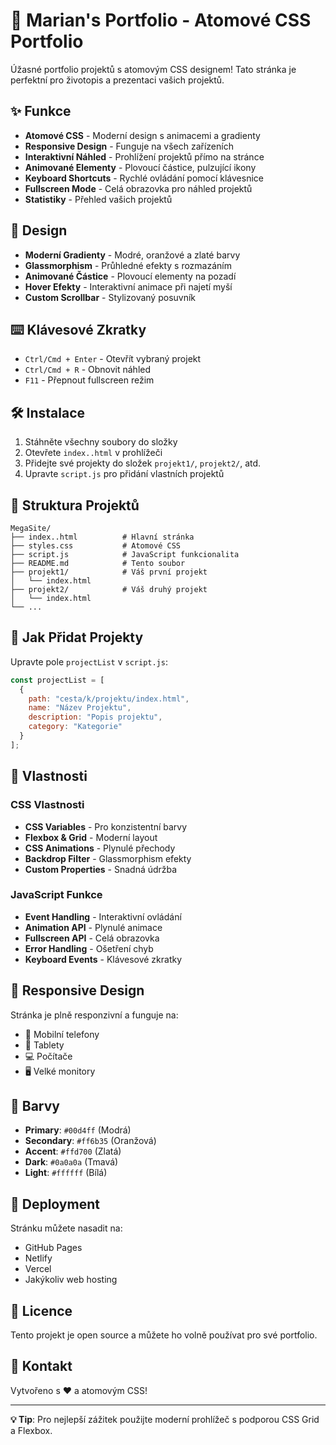# 🚀 Marian's Portfolio - Atomové CSS Portfolio

Úžasné portfolio projektů s atomovým CSS designem! Tato stránka je perfektní pro životopis a prezentaci vašich projektů.

## ✨ Funkce

- **Atomové CSS** - Moderní design s animacemi a gradienty
- **Responsive Design** - Funguje na všech zařízeních
- **Interaktivní Náhled** - Prohlížení projektů přímo na stránce
- **Animované Elementy** - Plovoucí částice, pulzující ikony
- **Keyboard Shortcuts** - Rychlé ovládání pomocí klávesnice
- **Fullscreen Mode** - Celá obrazovka pro náhled projektů
- **Statistiky** - Přehled vašich projektů

## 🎨 Design

- **Moderní Gradienty** - Modré, oranžové a zlaté barvy
- **Glassmorphism** - Průhledné efekty s rozmazáním
- **Animované Částice** - Plovoucí elementy na pozadí
- **Hover Efekty** - Interaktivní animace při najetí myší
- **Custom Scrollbar** - Stylizovaný posuvník

## ⌨️ Klávesové Zkratky

- `Ctrl/Cmd + Enter` - Otevřít vybraný projekt
- `Ctrl/Cmd + R` - Obnovit náhled
- `F11` - Přepnout fullscreen režim

## 🛠️ Instalace

1. Stáhněte všechny soubory do složky
2. Otevřete `index..html` v prohlížeči
3. Přidejte své projekty do složek `projekt1/`, `projekt2/`, atd.
4. Upravte `script.js` pro přidání vlastních projektů

## 📁 Struktura Projektů

```
MegaSite/
├── index..html          # Hlavní stránka
├── styles.css           # Atomové CSS
├── script.js            # JavaScript funkcionalita
├── README.md            # Tento soubor
├── projekt1/            # Váš první projekt
│   └── index.html
├── projekt2/            # Váš druhý projekt
│   └── index.html
└── ...
```

## 🎯 Jak Přidat Projekty

Upravte pole `projectList` v `script.js`:

```javascript
const projectList = [
  {
    path: "cesta/k/projektu/index.html",
    name: "Název Projektu",
    description: "Popis projektu",
    category: "Kategorie"
  }
];
```

## 🌟 Vlastnosti

### CSS Vlastnosti
- **CSS Variables** - Pro konzistentní barvy
- **Flexbox & Grid** - Moderní layout
- **CSS Animations** - Plynulé přechody
- **Backdrop Filter** - Glassmorphism efekty
- **Custom Properties** - Snadná údržba

### JavaScript Funkce
- **Event Handling** - Interaktivní ovládání
- **Animation API** - Plynulé animace
- **Fullscreen API** - Celá obrazovka
- **Error Handling** - Ošetření chyb
- **Keyboard Events** - Klávesové zkratky

## 📱 Responsive Design

Stránka je plně responzivní a funguje na:
- 📱 Mobilní telefony
- 📱 Tablety
- 💻 Počítače
- 🖥️ Velké monitory

## 🎨 Barvy

- **Primary**: `#00d4ff` (Modrá)
- **Secondary**: `#ff6b35` (Oranžová)
- **Accent**: `#ffd700` (Zlatá)
- **Dark**: `#0a0a0a` (Tmavá)
- **Light**: `#ffffff` (Bílá)

## 🚀 Deployment

Stránku můžete nasadit na:
- GitHub Pages
- Netlify
- Vercel
- Jakýkoliv web hosting

## 📄 Licence

Tento projekt je open source a můžete ho volně používat pro své portfolio.

## 🤝 Kontakt

Vytvořeno s ❤️ a atomovým CSS!

---

**💡 Tip**: Pro nejlepší zážitek použijte moderní prohlížeč s podporou CSS Grid a Flexbox. 